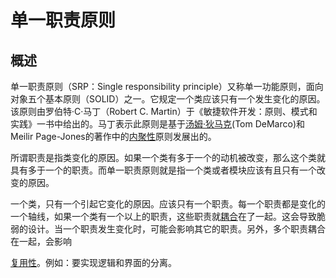# 单一职责原则

## 概述

单一职责原则（SRP：Single responsibility principle）又称单一功能原则，面向对象五个基本原则（SOLID）之一。它规定一个类应该只有一个发生变化的原因。该原则由罗伯特·C·马丁（Robert C. Martin）于《敏捷软件开发：原则、模式和实践》一书中给出的。马丁表示此原则是基于[汤姆·狄马克](https://baike.baidu.com/item/汤姆·狄马克/284013)\(Tom DeMarco\)和Meilir Page-Jones的著作中的[内聚性](https://baike.baidu.com/item/内聚性/4973441)原则发展出的。

所谓职责是指类变化的原因。如果一个类有多于一个的动机被改变，那么这个类就具有多于一个的职责。而单一职责原则就是指一个类或者模块应该有且只有一个改变的原因。

一个类，只有一个引起它变化的原因。应该只有一个职责。每一个职责都是变化的一个轴线，如果一个类有一个以上的职责，这些职责就[耦合](https://baike.baidu.com/item/耦合/2821124)在了一起。这会导致脆弱的设计。当一个职责发生变化时，可能会影响其它的职责。另外，多个职责耦合在一起，会影响

[复用性](https://baike.baidu.com/item/复用性/12719815)。例如：要实现逻辑和界面的分离。



